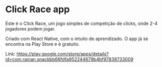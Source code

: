 # Click Race app

Este é o Click Race, um jogo simples de competição de clicks, onde 2-4 jogadores podem jogar.

Criado com React Native, com o intuito de aprendizado. O app já se encontra na Play Store e é gratuito.

Link: https://play.google.com/store/apps/details?id=com.rainan.snackbb66fdfa952244679b4bf97838733009
